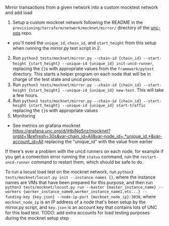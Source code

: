 Mirror transactions from a given network into a custom mocktest network and add load

1. Setup a custom mocknet network following the README in the `provisioning/terraform/network/mocknet/mirror/` directory of the [unc-ops](https://github.com/unc/unc-ops) repo.
- you'll need the `unique_id`, `chain_id`, and `start_height` from this setup when running the mirror.py test script in 2.
2. Run `python3 tests/mocknet/mirror.py --chain-id {chain_id} --start-height {start_height} --unique-id {unique_id} init-uncd-runner`, replacing the `{}`s with appropriate values from the `framework/pytest` directory. This starts a helper program on each node that will be in charge of the test state and uncd process.
3. Run `python3 tests/mocknet/mirror.py --chain-id {chain_id} --start-height {start_height} --unique-id {unique_id} new-test`. This will take a few hours.
4. Run `python3 tests/mocknet/mirror.py --chain-id {chain_id} --start-height {start_height} --unique-id {unique_id} start-traffic` replacing the `{}`s with appropriate values
5. Monitoring
- See metrics on grafana mocknet https://grafana.unc.org/d/jHbiNgSnz/mocknet?orgId=1&refresh=30s&var-chain_id=All&var-node_id=.*unique_id.*&var-account_id=All replacing the "unique_id" with the value from earlier

If there's ever a problem with the uncd runners on each node, for example if you get a connection error running the `status` command, run the `restart-uncd-runner` command to restart them, which should be safe to do.

To run a locust load test on the mocknet network, run `python3 tests/mocknet/locust.py init --instance-names {}`, where
the instance names are VMs that have been prepared for this purpose, and then run `python3 tests/mocknet/locust.py run --master {master_instance_name} --workers {worker_instance_name0,worker_instance_name1,etc...} --funding-key {key.json} --node-ip-port {mocknet_node_ip}:3030`, where `mocknet_node_ip` is an IP address of a node that's been setup by the mirror.py script, and `key.json` is an account key that contains lots of UNC for this load test. TODO: add extra accounts for load testing purposes during the mocknet setup step
